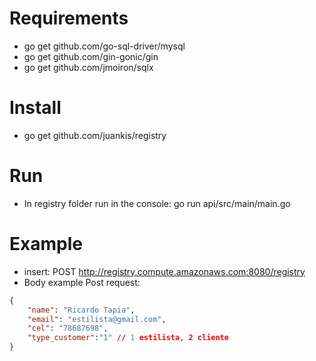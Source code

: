 # Requirements
- go get github.com/go-sql-driver/mysql
- go get github.com/gin-gonic/gin
- go get github.com/jmoiron/sqlx
# Install
- go get github.com/juankis/registry
# Run
- In registry folder run in the console: go run api/src/main/main.go
# Example
- insert: POST http://registry.compute.amazonaws.com:8080/registry
- Body example Post request:
``` json
{
    "name": "Ricardo Tapia",
    "email": "estilista@gmail.com",
    "cel": "78687698",
    "type_customer":"1" // 1 estilista, 2 cliente
}
```
